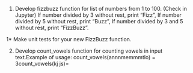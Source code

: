 1. Develop fizzbuzz function for list of numbers from 1 to 100. (Check in Jupyter)
If number divided by 3 without rest, print “Fizz”, If number divided by 5 without rest, print “Buzz”, If number divided by 3 and 5 without rest, print “FizzBuzz”.

1* Make unit tests for your new FizzBuzz function.

2. Develop count_vowels function for counting vowels in input text.Example of usage: count_vowels(annnmemmmtlo) = 3count_vowels(kj  js)=
